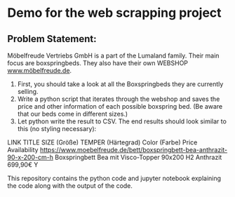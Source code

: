 # Demo for the web scrapping project

## Problem Statement:
Möbelfreude Vertriebs GmbH is a part of the Lumaland family. Their main focus are boxspringbeds. 
They also have their own WEBSHOP www.möbelfreude.de. 

1.	First, you should take a look at all the Boxspringbeds they are currently selling. 
2.	Write a python script that iterates through the webshop and saves the price and other information of each possible boxspring bed. 
(Be aware that our beds come in different sizes.)
3.	Let python write the result to CSV. The end results should look similar to this (no styling necessary): 


LINK	TITLE	SIZE (Größe)	TEMPER (Härtegrad)	Color (Farbe)	Price	Availability
https://www.moebelfreude.de/bett/boxspringbett-bea-anthrazit-90-x-200-cm-h  Boxspringbett Bea mit Visco-Topper  90x200  H2	Anthrazit	699,90€	Y


This repository contains the python code and jupyter notebook explaining the code along with the output of the code.